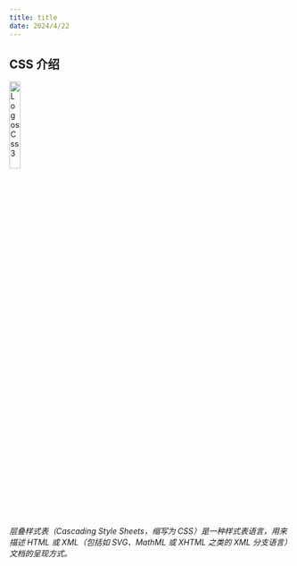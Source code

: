 ```yaml
---
title: title
date: 2024/4/22
---
```


## CSS 介绍

<img src="https://cdn.jsdelivr.net/gh/llds66/imageBed/githubImage/20240524/LogosCss3.png" alt="LogosCss3" style="margin:auto;width:20%" />

*层叠样式表（Cascading Style Sheets，缩写为 CSS）是一种样式表语言，用来描述 HTML 或 XML（包括如 SVG、MathML 或 XHTML 之类的 XML 分支语言）文档的呈现方式。*


